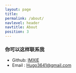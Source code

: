 ```yaml
---
layout: page
title: 
permalink: /about/
navlevel: header
navtitle: About
position: 3
---
```


### 你可以这样联系我
- Github: [IMXIE](https://github.com/xcc3641)
- Email : [Hugo3641@gmail.com](mailto:Hogo3641@gmail.com)